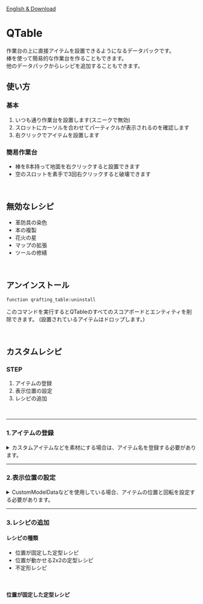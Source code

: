 [English & Download](https://modrinth.com/datapack/qtable)
# QTable
作業台の上に直接アイテムを設置できるようになるデータパックです。  
棒を使って簡易的な作業台を作ることもできます。  
他のデータパックからレシピを追加することもできます。

## 使い方
### 基本
1. いつも通り作業台を設置します(スニークで無効)
2. スロットにカーソルを合わせてパーティクルが表示されるのを確認します
3. 右クリックでアイテムを設置します

### 簡易作業台
* 棒を8本持って地面を右クリックすると設置できます
* 空のスロットを素手で3回右クリックすると破壊できます
<br>

## 無効なレシピ
+ 革防具の染色
+ 本の複製
+ 花火の星
+ マップの拡張
+ ツールの修繕
<br>

## アンインストール
```mcfunction
function qrafting_table:uninstall
```
このコマンドを実行するとQTableのすべてのスコアボードとエンティティを削除できます。
(設置されているアイテムはドロップします。)

<br>

## カスタムレシピ
### STEP
1. アイテムの登録
2. 表示位置の設定
3. レシピの追加
<br>

---

### 1.アイテムの登録

<details>
<summary>カスタムアイテムなどを素材にする場合は、アイテム名を登録する必要があります。</summary>
<br>

* 任意の`.mcfunction`を作成して`YourDataPack\data\qrafting_table\tags\functions\items.json`に追加します。

```json
{
    "values": [
        functionの場所
    ]
}
```

* `.mcfunction`に以下のコマンドを入力します。
```mcfunction
execute if data entity @s {HandItems:[{id:ID,tag:{NBT}}]} run tag @e[tag=QT_Target,distance=..0.001,limit=1] add 名前
```
`ID`アイテムID  
`NBT`カスタムアイテムを識別するためのデータタグ  
`名前`任意の名前

バニラのアイテムは`QT_stone`のように登録されています。  
カスタムアイテムをバニラのレシピに使用したくないときは`remove 名前`でタグを削除してください。
<br>

<details>
<summary>アイテムをグルーピングすることもできます。</summary>
<br>

* 任意の`.mcfunction`を作成して`YourDataPack\data\qrafting_table\tags\functions\item_tags.json`に追加します。
* `.mcfunction`に以下のコマンドを入力します。

```mcfunction
tag @s[tag=名前] add グループ名
```

`名前`登録したアイテム名  
`グループ名`任意のグループ名  
<br>

<details>
<summary>デフォルトで以下のグループがあります。</summary>

`QT_+acacia_logs`
`QT_+anvil`
`QT_+arrows`
`QT_+banners`
`QT_+beds`
`QT_+birch_logs`
`QT_+boats`
`QT_+buttons`
`QT_+carpets`
`QT_+carved_pumpkins`
`QT_+coals`
`QT_+crimson_stems`
`QT_+dark_oak_logs`
`QT_+doors`
`QT_+dyes`
`QT_fences`
`QT_+fishes`
`QT_+flowers`
`QT_+jungle_logs`
`QT_+leaves`
`QT_+lectern_books`
`QT_+logs`
`QT_+mangrove_logs`
`QT_+mushrooms`
`QT_+music_discs`
`QT_+oak_logs`
`QT_+planks`
`QT_+rails`
`QT_+sand`
`QT_+saplings`
`QT_+slabs`
`QT_+small_flowers`
`QT_+soul_fire_base_blocks`
`QT_+spruce_logs`
`QT_+stairs`
`QT_+stone_bricks`
`QT_+stone_tool_materials`
`QT_+tall_flowers`
`QT_+trapdoors`
`QT_+tulips`
`QT_+walls`
`QT_+warped_stems`
`QT_+wooden_buttons`
`QT_+wooden_doors`
`QT_+wooden_fences`
`QT_+wooden_pressure_plates`
`QT_+wooden_slabs`
`QT_+wooden_stairs`
`QT_+wooden_trapdoors`
`QT_+wool`

</details>
</details>
<br>

</details>

---
### 2.表示位置の設定
<details>
<summary>CustomModelDataなどを使用している場合、アイテムの位置と回転を設定する必要があります。</summary>

#### 1.テンプレートの設定

* 任意の`.mcfunction`を作成して`YourDataPack\data\qrafting_table\tags\functions\displays.json`に追加します。
* `.mcfunction`に以下のコマンドを入力します。
```mcfunction
data merge entity @e[tag=アイテム名,tag=QT_Target,distance=..0.001,limit=1] {CustomName:'"テンプレート名"'}
```
`アイテム名`登録したアイテムの名前  
`テンプレート名`任意の名前

<details>
<summary>デフォルトで以下のテンプレートがあります。</summary>
<br>

`QT_block`普通のブロックやハーフブロック  
`QT_stairs`階段やフェンス  
`QT_thin_block`感圧板やカーペット  
`QT_bed`ベッド  
`QT_button`ボタン  
`QT_skull`頭  
`QT_banner`旗  
`QT_item`アイテム  
`QT_handheld`ツール類  
`QT_handheld_rod`釣り竿  
`QT_end_rod`エンドロッド  
`QT_dragon_head`ドラゴンの頭  
`QT_bow`弓  
`QT_shield`盾  
`QT_trident`トライデント  
`QT_spyglass`望遠鏡  
`QT_pointed_dripstone`鍾乳石  
`QT_lightning_rod`避雷針  
`QT_big_dripleaf`大きなドリップリーフ  
`QT_small_dripleaf`小さなドリップリーフ  
`QT_spore_blossom`胞子の花  

---

</details>
<br>

#### 2.テンプレートの位置設定
* 任意の`.mcfunction`を作成して`YourDataPack\data\qrafting_table\tags\functions\positions.json`に追加します。
* `.mcfunction`に以下のコマンドを入力します。
```mcfunction
execute if entity @s[name=テンプレート名] positioned ^ ^ ^ run function qrafting_table:position
```
`テンプレート名`テンプレートの名前  
`^ ^ ^` スロットの中心からの位置(中心から0.1以上離れている必要があります。)

<br>

#### 3.テンプレートの回転設定
* 任意の`.mcfunction`を作成して`YourDataPack\data\qrafting_table\tags\functions\poses.json`に追加します。
* `.mcfunction`に以下のコマンドを入力します。

```mcfunction
data merge entity @s[name=テンプレート名] {Pose:{RightArm:[0.0f,0.0f,0.0f]}}
```
`テンプレート名`テンプレートの名前    
`RightArm`Headを使うこともできます。

<br>

</details>

---
### 3.レシピの追加
#### レシピの種類
* 位置が固定した定型レシピ
* 位置が動かせる2x2の定型レシピ
* 不定形レシピ
<br>

#### 位置が固定した定型レシピ

